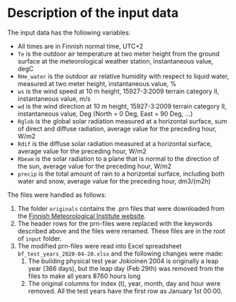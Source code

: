# Description of the input data

The input data has the following variables:
- All times are in Finnish normal time, UTC+2
- `Te` is the outdoor air temperature at two meter height from the ground surface at the meteorological weather station, instantaneous value, degC
- `RHe_water` is the outdoor air relative humidity with respect to liquid water, measured at two meter height, instantaneous value, %
- `ws` is the wind speed at 10 m height, 15927-3:2009 terrain category II, instantaneous value, m/s
- `wd` is the wind direction at 10 m height, 15927-3:2009 terrain category II, instantaneous value, Deg (North = 0 Deg, East = 90 Deg, ...)
- `Rglob` is the global solar radiation measured at a horizontal surface, sum of direct and diffuse radiation, average value for the preceding hour, W/m2
- `Rdif` is the diffuse solar radiation measured at a horizontal surface, average value for the preceding hour, W/m2
- `Rbeam` is the solar radiation to a plane that is normal to the direction of the sun, average value for the preceding hour, W/m2
- `precip` is the total amount of rain to a horizontal surface, including both water and snow, average value for the preceding hour, dm3/(m2h)

The files were handled as follows:
1. The folder `originals` contains the .prn files that were downloaded from the [Finnish Meteorological Institute website](https://www.ilmatieteenlaitos.fi/rakennusfysiikan-ilmastolliset-testivuodet).
2. The header rows for the prn-files were replaced with the keywords described above and the files were renamed. These files are in the root of `input` folder.
3. The modified prn-files were read into Excel spreadsheet `bf_test_years_2020-04-20.xlsx` and the following changes were made:
    1. The building physical test year Jokioinen 2004 is originally a leap year (366 days), but the leap day (Feb 29th) was removed from the files to make all years 8760 hours long
    2. The original columns for index (t), year, month, day and hour were removed. All the test years have the first row as January 1st 00:00.

